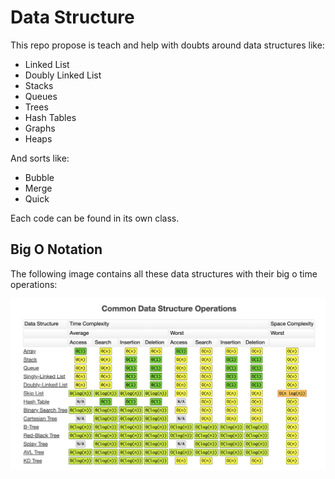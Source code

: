 # Data Structure

This repo propose is teach and help with doubts around data structures like:

- Linked List
- Doubly Linked List
- Stacks
- Queues
- Trees
- Hash Tables
- Graphs
- Heaps

And sorts like:

- Bubble
- Merge
- Quick

Each code can be found in its own class.

## Big O Notation

The following image contains all these data structures with their big o time operations:

![img.png](img.png)